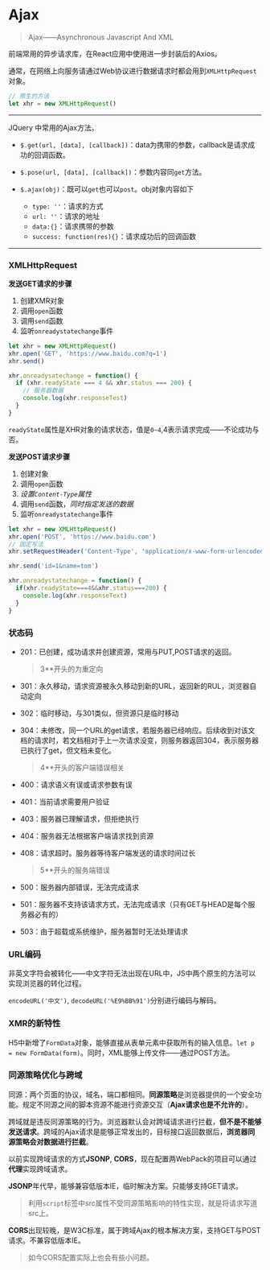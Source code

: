 # Ajax

> Ajax——Asynchronous Javascript And XML

前端常用的异步请求库，在React应用中使用进一步封装后的Axios。

通常，在网络上向服务请通过Web协议进行数据请求时都会用到`XMLHttpRequest`对象。

```js
// 原生的方法
let xhr = new XMLHttpRequest()
```
* * * *

JQuery 中常用的Ajax方法。

- `$.get(url, [data], [callback])`：data为携带的参数，callback是请求成功的回调函数。

- `$.pose(url, [data], [callback])`：参数内容同`get`方法。

- `$.ajax(obj)`：既可以`get`也可以`post`。obj对象内容如下

  - `type: ''`：请求的方式
  - `url: ''`：请求的地址
  - `data:{}`：请求携带的参数
  - `success: function(res){}`：请求成功后的回调函数

* * * *

### XMLHttpRequest

**发送GET请求的步骤**

1. 创建XMR对象
2. 调用`open`函数
3. 调用`send`函数
4. 监听`onreadystatechange`事件

```js
let xhr = new XMLHttpRequest()
xhr.open('GET', 'https://www.baidu.com?q=1')
xhr.send()

xhr.onreadysatechange = function() {
  if (xhr.readyState === 4 && xhr.status === 200) {
    // 服务器数据
    console.log(xhr.responseTest)
  }
}
```

`readyState`属性是XHR对象的请求状态，值是`0~4`,4表示请求完成——不论成功与否。

**发送POST请求步骤**

1. 创建对象
2. 调用`open`函数
3. *设置`Content-Type`属性*
4. 调用`send`函数，*同时指定发送的数据*
5. 监听`onreadystatechange`事件

```js
let xhr = new XMLHttpRequest()
xhr.open('POST', 'https://www.baidu.com')
// 固定写法
xhr.setRequestHeader('Content-Type', 'application/x-www-form-urlencoded')

xhr.send('id=1&name=tom')

xhr.onreadystatechange = function() {
  if(xhr.readyState===4&&xhr.status===200) {
    console.log(xhr.responseText)
  }
}
```

### 状态码

- 201：已创建，成功请求并创建资源，常用与PUT,POST请求的返回。

  > 3**开头的为重定向

- 301：永久移动，请求资源被永久移动到新的URL，返回新的RUL，浏览器自动定向

- 302：临时移动，与301类似，但资源只是临时移动

- 304：未修改，同一个URL的get请求，若服务器已经响应。后续收到对该文档的请求时，若文档相对于上一次请求没变，则服务器返回304，表示服务器已执行了get，但文档未变化。

  > 4**开头的客户端错误相关

- 400：请求语义有误或请求参数有误

- 401：当前请求需要用户验证

- 403：服务器已理解请求，但拒绝执行

- 404：服务器无法根据客户端请求找到资源

- 408：请求超时。服务器等待客户端发送的请求时间过长

  > 5**开头的服务端错误

- 500：服务器内部错误，无法完成请求

- 501：服务器不支持该请求方式，无法完成请求（只有GET与HEAD是每个服务器必有的）

- 503：由于超载或系统维护，服务器暂时无法处理请求


### URL编码

非英文字符会被转化——中文字符无法出现在URL中，JS中两个原生的方法可以实现浏览器的转化过程。

`encodeURL('中文')`, `decodeURL('%E9%BB%91')`分别进行编码与解码。

### XMR的新特性

H5中新增了`FormData`对象，能够直接从表单元素中获取所有的输入信息。`let p = new FormData(form)`。同时，XML能够上传文件——通过POST方法。

### 同源策略优化与跨域

同源：两个页面的协议，域名，端口都相同。**同源策略**是浏览器提供的一个安全功能。规定不同源之间的脚本资源不能进行资源交互（**Ajax请求也是不允许的**）。

跨域就是违反同源策略的行为。浏览器默认会对跨域请求进行拦截，**但不是不能够发送请求**。跨域的Ajax请求是能够正常发出的，目标接口返回数据后，**浏览器同源策略会对数据进行拦截**。

以前实现跨域请求的方式**JSONP**, **CORS**，现在配置两WebPack的项目可以通过**代理**实现跨域请求。

**JSONP**年代早，能够兼容低版本IE，临时解决方案。只能够支持GET请求。

> 利用`script`标签中src属性不受同源策略影响的特性实现，就是将请求写道src上。

**CORS**出现较晚，是W3C标准，属于跨域Ajax的根本解决方案，支持GET与POST请求。不兼容低版本IE。

> 如今CORS配置实际上也会有些小问题。

